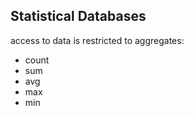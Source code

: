 ## Statistical Databases
access to data is restricted to aggregates:
- count
- sum
- avg
- max
- min
